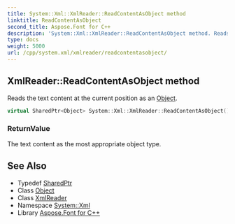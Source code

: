 ```yaml
---
title: System::Xml::XmlReader::ReadContentAsObject method
linktitle: ReadContentAsObject
second_title: Aspose.Font for C++
description: 'System::Xml::XmlReader::ReadContentAsObject method. Reads the text content at the current position as an Object in C++.'
type: docs
weight: 5000
url: /cpp/system.xml/xmlreader/readcontentasobject/
---
```

## XmlReader::ReadContentAsObject method


Reads the text content at the current position as an [Object](../../../system/object/).

```cpp
virtual SharedPtr<Object> System::Xml::XmlReader::ReadContentAsObject()
```


### ReturnValue

The text content as the most appropriate object type.

## See Also

* Typedef [SharedPtr](../../../system/sharedptr/)
* Class [Object](../../../system/object/)
* Class [XmlReader](../)
* Namespace [System::Xml](../../)
* Library [Aspose.Font for C++](../../../)
